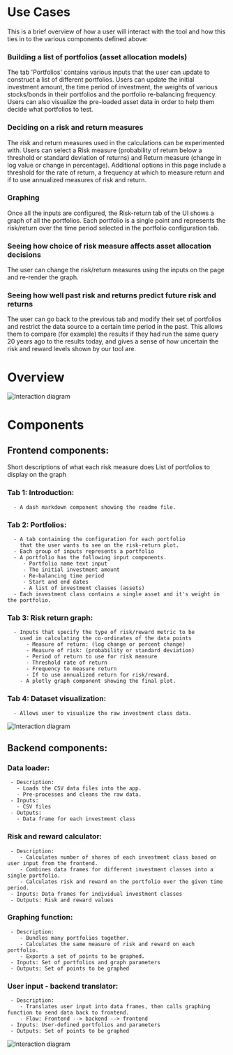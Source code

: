 # Use Cases

This is a brief overview of how a user will interact with the tool and how this ties in to the various components defined above:

### Building a list of portfolios (asset allocation models)
The tab 'Portfolios' contains various inputs that the user can update to construct a list of different portfolios. Users
can update the initial investment amount, the time period of investment, the weights of various stocks/bonds in their
portfolios and the portfolio re-balancing frequency. Users can also visualize the pre-loaded asset data in order to help them decide what portfolios to test.

### Deciding on a risk and return measures
The risk and return measures used in the calculations can be experimented with. Users can select a Risk measure (probability of return below a threshold or standard deviation of returns) and Return measure (change in log value or change in percentage). Additional options in this page include a threshold for the rate of return, a frequency at which to measure return and if to use annualized measures of risk and return.

### Graphing
Once all the inputs are configured, the Risk-return tab of the UI shows a graph of all the portfolios. Each portfolio
is a single point and represents the risk/return over the time period selected in the portfolio configuration tab.

### Seeing how choice of risk measure affects asset allocation decisions
The user can change the risk/return measures using the inputs on the page and re-render the graph.

### Seeing how well past risk and returns predict future risk and returns
The user can go back to the previous tab and modify their set of portfolios and restrict the data source to a certain time period in the past. This allows them to compare (for example) the results if they had run the same query 20 years ago to the results today, and gives a sense of how uncertain the risk and reward levels shown by our tool are.

# Overview
![Interaction diagram](https://raw.githubusercontent.com/viv-r/asset-allocation/master/doc/components_diagram.jpg)

# Components
## Frontend components:
   Short descriptions of what each risk measure does
   List of portfolios to display on the graph
   ### Tab 1: Introduction:
      - A dash markdown component showing the readme file.

   ### Tab 2: Portfolios:
      - A tab containing the configuration for each portfolio
        that the user wants to see on the risk-return plot.
      - Each group of inputs represents a portfolio
      - A portfolio has the following input components.
         - Portfolio name text input
         - The initial investment amount
         - Re-balancing time period
         - Start and end dates
         - A list of investment classes (assets)
      - Each investment class contains a single asset and it's weight in the portfolio.

   ### Tab 3: Risk return graph:
      - Inputs that specify the type of risk/reward metric to be
        used in calculating the co-ordinates of the data points
          - Measure of return: (log change or percent change)
          - Measure of risk: (probability or standard deviation)
          - Period of return to use for risk measure
          - Threshold rate of return
          - Frequency to measure return
          - If to use annualized return for risk/reward.
        - A plotly graph component showing the final plot.
        
   ### Tab 4: Dataset visualization:
      - Allows user to visualize the raw investment class data.

![Interaction diagram](https://raw.githubusercontent.com/viv-r/asset-allocation/master/doc/frontend.png)

## Backend components:
   ### Data loader:
     - Description:
       - Loads the CSV data files into the app.
       - Pre-processes and cleans the raw data.
     - Inputs:
       - CSV files
     - Outputs:
       - Data frame for each investment class
   ### Risk and reward calculator:
     - Description:
        - Calculates number of shares of each investment class based on user input from the frontend.
        - Combines data frames for different investment classes into a single portfolio.
        - Calculates risk and reward on the portfolio over the given time period.
     - Inputs: Data frames for individual investment classes
     - Outputs: Risk and reward values
   ### Graphing function:
     - Description:
        - Bundles many portfolios together.
        - Calculates the same measure of risk and reward on each portfolio.
        - Exports a set of points to be graphed.
     - Inputs: Set of portfolios and graph parameters
     - Outputs: Set of points to be graphed
   ### User input - backend translator:
     - Description:
        - Translates user input into data frames, then calls graphing function to send data back to frontend.
        - Flow: Frontend --> backend --> frontend
     - Inputs: User-defined portfolios and parameters
     - Outputs: Set of points to be graphed

![Interaction diagram](https://raw.githubusercontent.com/viv-r/asset-allocation/master/doc/backend.png)
